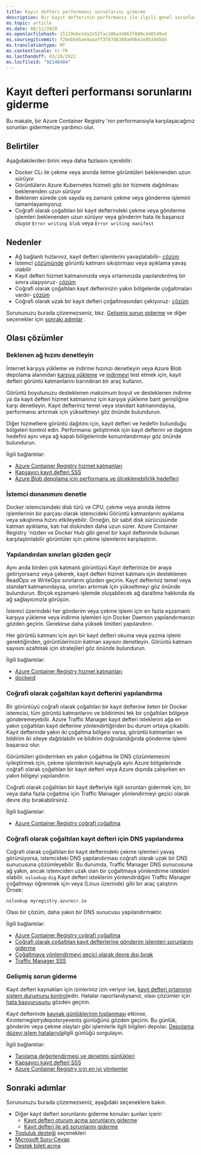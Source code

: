 ```yaml
---
title: Kayıt defteri performansı sorunlarını giderme
description: Bir kayıt defterinin performansı ile ilgili genel sorunların belirtileri, nedenleri ve çözümlenmesi
ms.topic: article
ms.date: 08/11/2020
ms.openlocfilehash: 15129ebe1da2e52fac106a34863f609c440549ad
ms.sourcegitcommit: f28ebb95ae9aaaff3f87d8388a09b41e0b3445b5
ms.translationtype: MT
ms.contentlocale: tr-TR
ms.lasthandoff: 03/29/2021
ms.locfileid: "92148404"
---
```

# <a name="troubleshoot-registry-performance"></a>Kayıt defteri performansı sorunlarını giderme

Bu makale, bir Azure Container Registry 'nin performansıyla karşılaşacağınız sorunları gidermenize yardımcı olur. 

## <a name="symptoms"></a>Belirtiler

Aşağıdakilerden birini veya daha fazlasını içerebilir:

* Docker CLı ile çekme veya anında iletme görüntüleri beklenenden uzun sürüyor
* Görüntülerin Azure Kubernetes hizmeti gibi bir hizmete dağıtılması beklenenden uzun sürüyor
* Beklenen sürede çok sayıda eş zamanlı çekme veya gönderme işlemini tamamlayamıyoruz
* Coğrafi olarak çoğaltılan bir kayıt defterindeki çekme veya gönderme işlemleri beklenenden uzun sürüyor veya gönderim hata ile başarısız oluyor `Error writing blob` veya `Error writing manifest`

## <a name="causes"></a>Nedenler

* Ağ bağlantı hızlarınız, kayıt defteri işlemlerini yavaşlatabilir- [çözüm](#check-expected-network-speed)
* İstemci [çözümünde](#check-client-hardware) görüntü katmanı sıkıştırması veya ayıklama yavaş olabilir  
* Kayıt defteri hizmet katmanınızda veya ortamınızda yapılandırılmış bir sınıra ulaşıyoruz- [çözüm](#review-configured-limits)
* Coğrafi olarak çoğaltılan kayıt defterinizin yakın bölgelerde çoğaltmaları vardır- [çözüm](#configure-geo-replicated-registry)
* Coğrafi olarak uzak bir kayıt defteri çoğaltmasından çekiyoruz- [çözüm](#configure-dns-for-geo-replicated-registry)

Sorununuzu burada çözemezseniz, bkz. [Gelişmiş sorun giderme](#advanced-troubleshooting) ve diğer seçenekler için [sonraki adımlar](#next-steps) .

## <a name="potential-solutions"></a>Olası çözümler

### <a name="check-expected-network-speed"></a>Beklenen ağ hızını denetleyin

İnternet karşıya yükleme ve indirme hızınızı denetleyin veya Azure Blob depolama alanından [karşıya yükleme](https://www.azurespeed.com/Azure/Uploadß) ve [indirmeyi](https://www.azurespeed.com/Azure/Download) test etmek için, kayıt defteri görüntü katmanlarını barındıran bir araç kullanın.

Görüntü boyutunuzu desteklenen maksimum boyut ve desteklenen indirme ya da kayıt defteri hizmet katmanınız için karşıya yükleme bant genişliğine karşı denetleyin. Kayıt defteriniz temel veya standart katmanındaysa, performansı artırmak için yükseltmeyi göz önünde bulundurun. 

Diğer hizmetlere görüntü dağıtımı için, kayıt defteri ve hedefin bulunduğu bölgeleri kontrol edin. Performansı geliştirmek için kayıt defterini ve dağıtım hedefini aynı veya ağ kapalı bölgelerinde konumlandırmayı göz önünde bulundurun.

İlgili bağlantılar:

* [Azure Container Registry hizmet katmanları](container-registry-skus.md)    
* [Kapsayıcı kayıt defteri SSS](container-registry-faq.md)
* [Azure Blob depolama için performans ve ölçeklenebilirlik hedefleri](../storage/blobs/scalability-targets.md)

### <a name="check-client-hardware"></a>İstemci donanımını denetle

Docker istemcisindeki disk türü ve CPU, çekme veya anında iletme işlemlerinin bir parçası olarak istemcideki Görüntü katmanlarını ayıklama veya sıkıştırma hızını etkileyebilir. Örneğin, bir sabit disk sürücüsünde katman ayıklama, katı hal diskinden daha uzun sürer. Azure Container Registry 'nizden ve Docker Hub gibi genel bir kayıt defterinde bulunan karşılaştırılabilir görüntüler için çekme işlemlerini karşılaştırın.

### <a name="review-configured-limits"></a>Yapılandırılan sınırları gözden geçir

Aynı anda birden çok katmanlı görüntüyü Kayıt defterinize bir araya getiriyorsanız veya çekerek, kayıt defteri hizmet katmanı için desteklenen ReadOps ve WriteOps sınırlarını gözden geçirin. Kayıt defteriniz temel veya standart katmanındaysa, sınırları artırmak için yükseltmeyi göz önünde bulundurun. Birçok eşzamanlı işlemde oluşabilecek ağ daraltma hakkında da ağ sağlayıcınızla görüşün. 

İstemci üzerindeki her gönderim veya çekme işlemi için en fazla eşzamanlı karşıya yükleme veya indirme işlemleri için Docker Daemon yapılandırmanızı gözden geçirin. Gerekirse daha yüksek limitleri yapılandırın.

Her görüntü katmanı için ayrı bir kayıt defteri okuma veya yazma işlemi gerektiğinden, görüntülerinizin katman sayısını denetleyin. Görüntü katmanı sayısını azaltmak için stratejileri göz önünde bulundurun.

İlgili bağlantılar:

* [Azure Container Registry hizmet katmanları](container-registry-skus.md)
* [dockerd](https://docs.docker.com/engine/reference/commandline/dockerd/)

### <a name="configure-geo-replicated-registry"></a>Coğrafi olarak çoğaltılan kayıt defterini yapılandırma

Bir görüntüyü coğrafi olarak çoğaltılan bir kayıt defterine ileten bir Docker istemcisi, tüm görüntü katmanlarını ve bildirimini tek bir çoğaltılan bölgeye gönderemeyebilir. Azure Traffic Manager kayıt defteri isteklerini ağa en yakın çoğaltılan kayıt defterine yönlendirtiğinden bu durum ortaya çıkabilir. Kayıt defterinde yakın iki çoğaltma bölgesi varsa, görüntü katmanları ve bildirim iki siteye dağıtılabilir ve bildirim doğrulandığında gönderme işlemi başarısız olur.

Görüntüleri gönderirken en yakın çoğaltma ile DNS çözümlemesini iyileştirmek için, çekme işlemlerinin kaynağıyla aynı Azure bölgelerinde coğrafi olarak çoğaltılan bir kayıt defteri veya Azure dışında çalışırken en yakın bölgeyi yapılandırın.

Coğrafi olarak çoğaltılan bir kayıt defteriyle ilgili sorunları gidermek için, bir veya daha fazla çoğaltma için Traffic Manager yönlendirmeyi geçici olarak devre dışı bırakabilirsiniz.

İlgili bağlantılar:

* [Azure Container Registry coğrafi çoğaltma](container-registry-geo-replication.md)

### <a name="configure-dns-for-geo-replicated-registry"></a>Coğrafi olarak çoğaltılan kayıt defteri için DNS yapılandırma

Coğrafi olarak çoğaltılan bir kayıt defterindeki çekme işlemleri yavaş görünüyorsa, istemcideki DNS yapılandırması coğrafi olarak uzak bir DNS sunucusuna çözümleyebilir. Bu durumda, Traffic Manager DNS sunucusuna ağ yakın, ancak istemciden uzak olan bir çoğaltmaya yönlendirme istekleri olabilir. `nslookup` `dig` Kayıt defteri isteklerini yönlendirdiğini Traffic Manager çoğaltmayı öğrenmek için veya (Linux üzerinde) gibi bir araç çalıştırın. Örnek:

```console
nslookup myregistry.azurecr.io
```

Olası bir çözüm, daha yakın bir DNS sunucusu yapılandırmaktır.

İlgili bağlantılar:

* [Azure Container Registry coğrafi çoğaltma](container-registry-geo-replication.md)
* [Coğrafi olarak çoğaltılan kayıt defterlerine gönderim işlemleri sorunlarını giderme](container-registry-geo-replication.md#troubleshoot-push-operations-with-geo-replicated-registries)
* [Çoğaltmaya yönlendirmeyi geçici olarak devre dışı bırak](container-registry-geo-replication.md#temporarily-disable-routing-to-replication)
* [Traffic Manager SSS](../traffic-manager/traffic-manager-faqs.md)

### <a name="advanced-troubleshooting"></a>Gelişmiş sorun giderme

Kayıt defteri kaynakları için izinleriniz izin veriyor ise, [kayıt defteri ortamının sistem durumunu kontrol](container-registry-check-health.md)edin. Hatalar raporlandıysanız, olası çözümler için [hata başvurusunu](container-registry-health-error-reference.md) gözden geçirin.

Kayıt defterinde [kaynak günlüklerinin toplanması](container-registry-diagnostics-audit-logs.md) etkinse, Kirınterregistrydepotoryevents günlüğünü gözden geçirin. Bu günlük, gönderim veya çekme olayları gibi işlemlerle ilgili bilgileri depolar. [Depolama düzeyi işlem hatalarıyla](container-registry-diagnostics-audit-logs.md#repository-level-operation-failures)ilgili günlüğü sorgulayın. 

İlgili bağlantılar:

* [Tanılama değerlendirmesi ve denetimi günlükleri](container-registry-diagnostics-audit-logs.md)
* [Kapsayıcı kayıt defteri SSS](container-registry-faq.md)
* [Azure Container Registry için en iyi yöntemler](container-registry-best-practices.md)

## <a name="next-steps"></a>Sonraki adımlar

Sorununuzu burada çözemezseniz, aşağıdaki seçeneklere bakın.

* Diğer kayıt defteri sorunlarını giderme konuları şunları içerir:
  * [Kayıt defteri oturum açma sorunlarını giderme](container-registry-troubleshoot-login.md)
  * [Kayıt defteri ile ağ sorunlarını giderme](container-registry-troubleshoot-access.md)
* [Topluluk desteği](https://azure.microsoft.com/support/community/) seçenekleri
* [Microsoft Soru-Cevap](/answers/products/)
* [Destek bileti açma](https://azure.microsoft.com/support/create-ticket/)